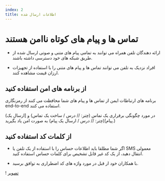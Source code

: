 ```yaml
---
index: 2
title: اطلاعات ارسال شده
---
```

#  تماس ها و پیام های کوتاه ناامن هستند

*   ارائه دهندگان تلفن همراه می توانند به تمامی پیام های متنی و صوتی ارسال شده از طریق شبکه های خود دسترسی داشته باشند.

*   افراد نزدیک به تلفن می توانند تماس ها و پیام های متنی را با استفاده از تجهیزات ارزان قیمت مشاهده کنند.

## از برنامه های امن استفاده کنید

برنامه های ارتباطات ایمن از تماس ها و پیام های شما محافظت می کنند از رمزنگاری end-to-end استفاده می کنند.

(در مورد چگونگی برقراری یک تماس (چتر: // درس / ساخت یک تماس) و [ارسال یک پیام](چتر: // درس / ارسال یک پیام) به صورت امن یاد بگیرید.)

## از کلمات کد استفاده کنید

*   اگر شما مطلقا باید اطلاعات حساس را با استفاده از یک تلفن یا SMS معمولی انتقال دهید، از یک کد غیر قابل تشخیص برای کلمات حساس استفاده کنید.

*   با همکاران خود ار قبل در مورد واژه های کد اضطراری به توافق برسید.

! [تصویر](mobile2.png)